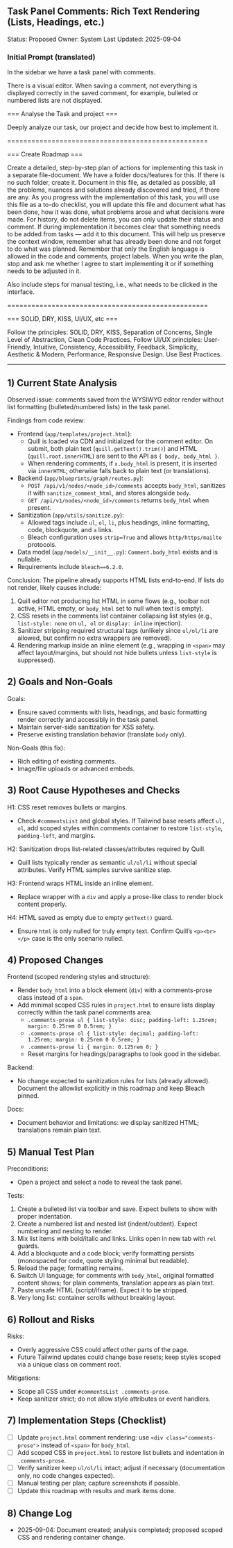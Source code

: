 ## Task Panel Comments: Rich Text Rendering (Lists, Headings, etc.)

Status: Proposed
Owner: System
Last Updated: 2025-09-04

### Initial Prompt (translated)

In the sidebar we have a task panel with comments.

There is a visual editor. When saving a comment, not everything is displayed correctly in the saved comment, for example, bulleted or numbered lists are not displayed.

=== Analyse the Task and project ===

Deeply analyze our task, our project and decide how best to implement it.

==================================================

=== Create Roadmap ===

Create a detailed, step-by-step plan of actions for implementing this task in a separate file-document. We have a folder docs/features for this. If there is no such folder, create it. Document in this file, as detailed as possible, all the problems, nuances and solutions already discovered and tried, if there are any. As you progress with the implementation of this task, you will use this file as a to-do checklist, you will update this file and document what has been done, how it was done, what problems arose and what decisions were made. For history, do not delete items, you can only update their status and comment. If during implementation it becomes clear that something needs to be added from tasks — add it to this document. This will help us preserve the context window, remember what has already been done and not forget to do what was planned. Remember that only the English language is allowed in the code and comments, project labels. When you write the plan, stop and ask me whether I agree to start implementing it or if something needs to be adjusted in it.

Also include steps for manual testing, i.e., what needs to be clicked in the interface.

==================================================

=== SOLID, DRY, KISS, UI/UX, etc ===

Follow the principles: SOLID, DRY, KISS, Separation of Concerns, Single Level of Abstraction, Clean Code Practices.
Follow UI/UX principles: User-Friendly, Intuitive, Consistency, Accessibility, Feedback, Simplicity, Aesthetic & Modern, Performance, Responsive Design.
Use Best Practices.

---

## 1) Current State Analysis

Observed issue: comments saved from the WYSIWYG editor render without list formatting (bulleted/numbered lists) in the task panel.

Findings from code review:
- Frontend (`app/templates/project.html`):
  - Quill is loaded via CDN and initialized for the comment editor. On submit, both plain text (`quill.getText().trim()`) and HTML (`quill.root.innerHTML`) are sent to the API as `{ body, body_html }`.
  - When rendering comments, if `x.body_html` is present, it is inserted via `innerHTML`; otherwise falls back to plain text (or translations).
- Backend (`app/blueprints/graph/routes.py`):
  - `POST /api/v1/nodes/<node_id>/comments` accepts `body_html`, sanitizes it with `sanitize_comment_html`, and stores alongside `body`.
  - `GET /api/v1/nodes/<node_id>/comments` returns `body_html` when present.
- Sanitization (`app/utils/sanitize.py`):
  - Allowed tags include `ul`, `ol`, `li`, plus headings, inline formatting, code, blockquote, and `a` links.
  - Bleach configuration uses `strip=True` and allows `http/https/mailto` protocols.
- Data model (`app/models/__init__.py`): `Comment.body_html` exists and is nullable.
- Requirements include `bleach==6.2.0`.

Conclusion: The pipeline already supports HTML lists end-to-end. If lists do not render, likely causes include:
1. Quill editor not producing list HTML in some flows (e.g., toolbar not active, HTML empty, or `body_html` set to null when text is empty).
2. CSS resets in the comments list container collapsing list styles (e.g., `list-style: none` on `ul, ol` or `display: inline` injection).
3. Sanitizer stripping required structural tags (unlikely since `ul/ol/li` are allowed, but confirm no extra wrappers are removed).
4. Rendering markup inside an inline element (e.g., wrapping in `<span>` may affect layout/margins, but should not hide bullets unless `list-style` is suppressed).

## 2) Goals and Non-Goals

Goals:
- Ensure saved comments with lists, headings, and basic formatting render correctly and accessibly in the task panel.
- Maintain server-side sanitization for XSS safety.
- Preserve existing translation behavior (translate `body` only).

Non-Goals (this fix):
- Rich editing of existing comments.
- Image/file uploads or advanced embeds.

## 3) Root Cause Hypotheses and Checks

H1: CSS reset removes bullets or margins.
- Check `#commentsList` and global styles. If Tailwind base resets affect `ul, ol`, add scoped styles within comments container to restore `list-style`, `padding-left`, and margins.

H2: Sanitization drops list-related classes/attributes required by Quill.
- Quill lists typically render as semantic `ul/ol/li` without special attributes. Verify HTML samples survive sanitize step.

H3: Frontend wraps HTML inside an inline element.
- Replace wrapper with a `div` and apply a prose-like class to render block content properly.

H4: HTML saved as empty due to empty `getText()` guard.
- Ensure `html` is only nulled for truly empty text. Confirm Quill’s `<p><br></p>` case is the only scenario nulled.

## 4) Proposed Changes

Frontend (scoped rendering styles and structure):
- Render `body_html` into a block element (`div`) with a comments-prose class instead of a `span`.
- Add minimal scoped CSS rules in `project.html` to ensure lists display correctly within the task panel comments area:
  - `.comments-prose ul { list-style: disc; padding-left: 1.25rem; margin: 0.25rem 0 0.5rem; }`
  - `.comments-prose ol { list-style: decimal; padding-left: 1.25rem; margin: 0.25rem 0 0.5rem; }`
  - `.comments-prose li { margin: 0.125rem 0; }`
  - Reset margins for headings/paragraphs to look good in the sidebar.

Backend:
- No change expected to sanitization rules for lists (already allowed). Document the allowlist explicitly in this roadmap and keep Bleach pinned.

Docs:
- Document behavior and limitations: we display sanitized HTML; translations remain plain text.

## 5) Manual Test Plan

Preconditions:
- Open a project and select a node to reveal the task panel.

Tests:
1. Create a bulleted list via toolbar and save. Expect bullets to show with proper indentation.
2. Create a numbered list and nested list (indent/outdent). Expect numbering and nesting to render.
3. Mix list items with bold/italic and links. Links open in new tab with `rel` guards.
4. Add a blockquote and a code block; verify formatting persists (monospaced for code, quote styling minimal but readable).
5. Reload the page; formatting remains.
6. Switch UI language; for comments with `body_html`, original formatted content shows; for plain comments, translation appears as plain text.
7. Paste unsafe HTML (script/iframe). Expect it to be stripped.
8. Very long list: container scrolls without breaking layout.

## 6) Rollout and Risks

Risks:
- Overly aggressive CSS could affect other parts of the page.
- Future Tailwind updates could change base resets; keep styles scoped via a unique class on comment root.

Mitigations:
- Scope all CSS under `#commentsList .comments-prose`.
- Keep sanitizer strict; do not allow style attributes or event handlers.

## 7) Implementation Steps (Checklist)

- [ ] Update `project.html` comment rendering: use `<div class="comments-prose">` instead of `<span>` for `body_html`.
- [ ] Add scoped CSS in `project.html` to restore list bullets and indentation in `.comments-prose`.
- [ ] Verify sanitizer keep `ul/ol/li` intact; adjust if necessary (documentation only, no code changes expected).
- [ ] Manual testing per plan; capture screenshots if possible.
- [ ] Update this roadmap with results and mark items done.

## 8) Change Log

- 2025-09-04: Document created; analysis completed; proposed scoped CSS and rendering container change.



